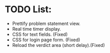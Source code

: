 # TODO List:
- Prettify problem statement view.
- Real time timer display.
- CSS for text fields. (Fixed)
- CSS for login page form. (Fixed)
- Reload the verdict area (short delay).(Fixed)
